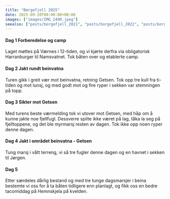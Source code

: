 ```yaml
---
title: "Børgefjell 2025"
date: 2025-09-20T00:00:00+00:00
images: ["images/IMG_1490.jpeg"]
seealso: ["posts/borgefjell_2021", "posts/borgefjell_2022", "posts/borgefjell_2025"]
---
```


#### Dag 1 Forberedelse og camp
Laget møttes på Værnes i 12-tiden, og vi kjørte derfra via obligatorisk Harranburger til Namsvatnet.
Tok båten over og etablerte camp.

#### Dag 2 Jakt rundt beinvatna
Turen gikk i greit vær mot beinvatna, retning Getsen. Tok opp tre kull fra ti-tiden og mot lunsj,
og med godt mot og fire ryper i sekken var stemningen på topp.

#### Dag 3 Sikter mot Getsen
Med turens beste værmelding tok vi utover mot Getsen, med håp om å kunne jakte noe fjellfugl. 
Dessverre spilte ikke været på lag, tåka la seg på fjelltoppene, og det ble myrmarsj
resten av dagen. Tok ikke opp noen ryper denne dagen.

#### Dag 4 Jakt i området beinvatna - Getsen
Tung marsj i vått terreng, vi så tre fugler denne dagen og en havnet i sekken til Jørgen.

#### Dag 5
Etter særdeles dårlig bestand og med tre tunge dagsmarsjer i beina bestemte vi oss for å
ta båten tidligere enn planlagt, og fikk oss en bedre tacomiddag på Hemnskjela på kvelden.
